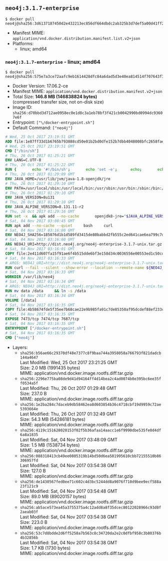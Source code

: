 ## `neo4j:3.1.7-enterprise`

```console
$ docker pull neo4j@sha256:3d6137187450d2e432213ec856df664dbdc2ab325b3d7def5a00d41ff2e09e73
```

-	Manifest MIME: `application/vnd.docker.distribution.manifest.list.v2+json`
-	Platforms:
	-	linux; amd64

### `neo4j:3.1.7-enterprise` - linux; amd64

```console
$ docker pull neo4j@sha256:575e7a3ce72aafc9eb1614428dfc84a6dad5d3e40ea814514f707643f32ad9df
```

-	Docker Version: 17.06.2-ce
-	Manifest MIME: `application/vnd.docker.distribution.manifest.v2+json`
-	Total Size: **146.8 MB (146838824 bytes)**  
	(compressed transfer size, not on-disk size)
-	Image ID: `sha256:d70bbd3d712ae0958ec0e1d8c3a1eb78bf3f421cb0042990bd0994dc93607e6f`
-	Entrypoint: `["\/docker-entrypoint.sh"]`
-	Default Command: `["neo4j"]`

```dockerfile
# Wed, 25 Oct 2017 23:19:51 GMT
ADD file:1e87ff33d1b6765b793888cd50e01b2bd0dfe152b7dbb4048008bfc2658faea7 in / 
# Wed, 25 Oct 2017 23:19:51 GMT
CMD ["/bin/sh"]
# Thu, 26 Oct 2017 01:25:21 GMT
ENV LANG=C.UTF-8
# Thu, 26 Oct 2017 01:25:22 GMT
RUN { 		echo '#!/bin/sh'; 		echo 'set -e'; 		echo; 		echo 'dirname "$(dirname "$(readlink -f "$(which javac || which java)")")"'; 	} > /usr/local/bin/docker-java-home 	&& chmod +x /usr/local/bin/docker-java-home
# Thu, 26 Oct 2017 01:29:09 GMT
ENV JAVA_HOME=/usr/lib/jvm/java-1.8-openjdk/jre
# Thu, 26 Oct 2017 01:29:10 GMT
ENV PATH=/usr/local/sbin:/usr/local/bin:/usr/sbin:/usr/bin:/sbin:/bin:/usr/lib/jvm/java-1.8-openjdk/jre/bin:/usr/lib/jvm/java-1.8-openjdk/bin
# Thu, 26 Oct 2017 01:29:10 GMT
ENV JAVA_VERSION=8u131
# Thu, 26 Oct 2017 01:29:10 GMT
ENV JAVA_ALPINE_VERSION=8.131.11-r2
# Thu, 26 Oct 2017 01:29:16 GMT
RUN set -x 	&& apk add --no-cache 		openjdk8-jre="$JAVA_ALPINE_VERSION" 	&& [ "$JAVA_HOME" = "$(docker-java-home)" ]
# Sat, 04 Nov 2017 03:08:45 GMT
RUN apk add --no-cache --quiet     bash     curl
# Sat, 04 Nov 2017 03:16:00 GMT
ENV NEO4J_SHA256=185076d1b1d589fd3415de80babbd2fb555c2ed641cae6ea799c7d393d099884 NEO4J_TARBALL=neo4j-enterprise-3.1.7-unix.tar.gz
# Sat, 04 Nov 2017 03:16:00 GMT
ARG NEO4J_URI=http://dist.neo4j.org/neo4j-enterprise-3.1.7-unix.tar.gz
# Sat, 04 Nov 2017 03:16:01 GMT
COPY file:2e411d607fa15f91ae6f4b515dde6bf3e158d34c0036556e00553ed1c50cd63d in /tmp/ 
# Sat, 04 Nov 2017 03:16:33 GMT
# ARGS: NEO4J_URI=http://dist.neo4j.org/neo4j-enterprise-3.1.7-unix.tar.gz
RUN curl --fail --silent --show-error --location --remote-name ${NEO4J_URI}     && echo "${NEO4J_SHA256}  ${NEO4J_TARBALL}" | sha256sum -csw -     && tar --extract --file ${NEO4J_TARBALL} --directory /var/lib     && mv /var/lib/neo4j-* /var/lib/neo4j     && rm ${NEO4J_TARBALL}
# Sat, 04 Nov 2017 03:16:33 GMT
WORKDIR /var/lib/neo4j
# Sat, 04 Nov 2017 03:16:34 GMT
# ARGS: NEO4J_URI=http://dist.neo4j.org/neo4j-enterprise-3.1.7-unix.tar.gz
RUN mv data /data     && ln -s /data
# Sat, 04 Nov 2017 03:16:34 GMT
VOLUME [/data]
# Sat, 04 Nov 2017 03:16:35 GMT
COPY file:4b58674fde5f35ee7b68cae22e9b985fa91c7de85350af95dcdef88ef233c3d6 in /docker-entrypoint.sh 
# Sat, 04 Nov 2017 03:16:35 GMT
EXPOSE 7473/tcp 7474/tcp 7687/tcp
# Sat, 04 Nov 2017 03:16:35 GMT
ENTRYPOINT ["/docker-entrypoint.sh"]
# Sat, 04 Nov 2017 03:16:35 GMT
CMD ["neo4j"]
```

-	Layers:
	-	`sha256:b56ae66c29370df48e7377c8f9baa744a3958058a766793f821dadcb144a4647`  
		Last Modified: Wed, 25 Oct 2017 23:21:25 GMT  
		Size: 2.0 MB (1991435 bytes)  
		MIME: application/vnd.docker.image.rootfs.diff.tar.gzip
	-	`sha256:2296e775ba08de9d41d94164ff4d14bea2c4ad0074b0e395bc6ee35ff0534a5f`  
		Last Modified: Thu, 26 Oct 2017 01:29:48 GMT  
		Size: 237.0 B  
		MIME: application/vnd.docker.image.rootfs.diff.tar.gzip
	-	`sha256:1e2ba284c7daceb9db58462ea8d603854b36c4718cbf19d9959c72ae5393664e`  
		Last Modified: Thu, 26 Oct 2017 01:32:49 GMT  
		Size: 54.3 MB (54286181 bytes)  
		MIME: application/vnd.docker.image.rootfs.diff.tar.gzip
	-	`sha256:4119c151628020153f02f5b36afaa14aacc1e6f9990dbe535fe0d4df6a8a1835`  
		Last Modified: Sat, 04 Nov 2017 03:48:09 GMT  
		Size: 1.5 MB (1538734 bytes)  
		MIME: application/vnd.docker.image.rootfs.diff.tar.gzip
	-	`sha256:088318413cb49ee0805319b14bd50d6ea581995610cbb72155510b86306957fd`  
		Last Modified: Sat, 04 Nov 2017 03:54:38 GMT  
		Size: 127.0 B  
		MIME: application/vnd.docker.image.rootfs.diff.tar.gzip
	-	`sha256:de1430567fed0ee71c602c4d3bc5244dd8a9076f710d9bee9ecf588a23f121c9`  
		Last Modified: Sat, 04 Nov 2017 03:54:48 GMT  
		Size: 89.0 MB (89020157 bytes)  
		MIME: application/vnd.docker.image.rootfs.diff.tar.gzip
	-	`sha256:ab5ace573ea45a3755375a4c12add8a8f35dcec80122028966c93d0f2aeab03f`  
		Last Modified: Sat, 04 Nov 2017 03:54:38 GMT  
		Size: 223.0 B  
		MIME: application/vnd.docker.image.rootfs.diff.tar.gzip
	-	`sha256:53c7d8bdde2d6ff5258a7b563c8c34720da2e2c0dfbf958c3b80376b4b32856b`  
		Last Modified: Sat, 04 Nov 2017 03:54:38 GMT  
		Size: 1.7 KB (1730 bytes)  
		MIME: application/vnd.docker.image.rootfs.diff.tar.gzip
